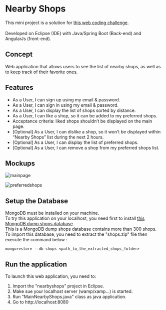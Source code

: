 # Nearby Shops

This mini project is a solution for [this web coding challenge](https://github.com/hiddenfounders/web-internship-cc).
<br/>
<br/>Developed on Eclipse (IDE) with Java/Spring Boot (Back-end) and AngularJs (front-end).

## Concept
Web application that allows users to see the list of nearby shops, as well as to keep track of their favorite ones.

## Features
- As a User, I can sign up using my email & password.
- As a User, I can sign in using my email & password.
- As a User, I can display the list of shops sorted by distance.
- As a User, I can like a shop, so it can be added to my preferred shops.
- Acceptance criteria: liked shops shouldn’t be displayed on the main page.
- [Optional] As a User, I can dislike a shop, so it won’t be displayed within “Nearby Shops” list during the next 2 hours.
- [Optional] As a User, I can display the list of preferred shops.
- [Optional] As a User, I can remove a shop from my preferred shops list.


## Mockups
![mainpage](https://user-images.githubusercontent.com/22826923/40513579-be12fb2c-5f95-11e8-8ac5-520e42e1f159.png)

![preferredshops](https://user-images.githubusercontent.com/22826923/40513600-ce7f0d70-5f95-11e8-95b9-33c7f8ad77a8.png)

## Setup the Database
MongoDB must be installed on your machine.
<br/>To try this application on your localhost, you need first to install [this MongoDB dump shops database](https://github.com/timpeace/nearby-shops/blob/master/shops.zip).
<br/>This is a MongoDB dump shops database contains more than 300 shops.
<br/>To import this database, you need to extract the "shops.zip" file then execute the command below :
```
mongorestore --db shops <path_to_the_extracted_shops_folder>
```

## Run the application
To launch this web application, you need to:
1. Import the "nearbyshops" project in Eclipse.
2. Make sue your localhost server (wamp/xamp...) is started.
3. Run "MainNearbyShops.java" class as java application.
4. Go to http://localhost:8080
